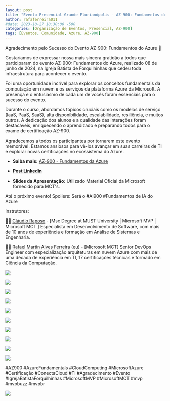 ```yaml
---
layout: post
title: "Evento Presencial Grande Florianópolis - AZ-900: Fundamentos do Azure"
author: rafaferreira011
#date: 2023-10-27 18:30:00 -500
categories: [Organização de Eventos, Presencial, AZ-900]
tags: [Eventos, Comunidade, Azure, AZ-900]
---
```


Agradecimento pelo Sucesso do Evento AZ-900: Fundamentos do Azure 📢

Gostaríamos de expressar nossa mais sincera gratidão a todos que participaram do evento AZ-900: Fundamentos do Azure, realizado 08 de junho de 2024, na Igreja Batista de Forquilhinhas que cedeu toda infraestrutura para acontecer o evento.

Foi uma oportunidade incrível para explorar os conceitos fundamentais da computação em nuvem e os serviços da plataforma Azure da Microsoft. A presença e o entusiasmo de cada um de vocês foram essenciais para o sucesso do evento.

Durante o curso, abordamos tópicos cruciais como os modelos de serviço (IaaS, PaaS, SaaS), alta disponibilidade, escalabilidade, resiliência, e muitos outros. A dedicação dos alunos e a qualidade das interações foram destacáveis, enriquecendo o aprendizado e preparando todos para o exame de certificação AZ-900.

Agradecemos a todos os participantes por tornarem este evento memorável. Estamos ansiosos para vê-los avançar em suas carreiras de TI e explorar novas certificações no ecossistema do Azure.

- <i class="fa-solid fa-link"></i> **Saiba mais:** [AZ-900 - Fundamentos da Azure](https://www.eventbrite.com.br/e/az-900-tickets-885187528727)

- <i class="fa-brands fa-linkedin"></i> [**Post Linkedin**](https://www.linkedin.com/posts/rafaelmaferreira_ai900-fundamentos-az900-activity-7205901535577300992-nB1S?utm_source=share&utm_medium=member_desktop)

- <i class="fa-regular fa-folder-open"></i> **Slides da Apresentação:** Utilizado Material Oficial da Microsoft fornecido para MCT's.

Até o próximo evento!
Spoilers: Será o #AI900 #Fundamentos de IA do Azure

Instrutores:

👨‍🏫 [Cláudio Raposo](https://www.linkedin.com/in/cfraposo/) - [Msc Degree at MUST University | Microsoft MVP | Microsoft MCT ]
Especialista em Desenvolvimento de Software, com mais de 10 anos de experiência e formação em Análise de Sistemas e Engenharia.

👨‍🏫 [Rafael Martin Alves Ferreira](https://www.linkedin.com/in/rafaelmaferreira/) (eu) - [Microsoft MCT]
Senior DevOps Engineer com especialização arquiteturas em nuvem Azure com mais de uma década de experiência em TI, 17 certificações técnicas e formado em Ciência da Computação.

![](https://stoblobcertificados011.blob.core.windows.net/imagens-blog/posts/az-900/0.jpeg)

![](https://stoblobcertificados011.blob.core.windows.net/imagens-blog/posts/az-900/1.jpg)

![](https://stoblobcertificados011.blob.core.windows.net/imagens-blog/posts/az-900/2.jpg)

![](https://stoblobcertificados011.blob.core.windows.net/imagens-blog/posts/az-900/3.jpg)

![](https://stoblobcertificados011.blob.core.windows.net/imagens-blog/posts/az-900/4.jpg)

![](https://stoblobcertificados011.blob.core.windows.net/imagens-blog/posts/az-900/5.jpg)

![](https://stoblobcertificados011.blob.core.windows.net/imagens-blog/posts/az-900/6.jpg)

![](https://stoblobcertificados011.blob.core.windows.net/imagens-blog/posts/az-900/7.jpg)

![](https://stoblobcertificados011.blob.core.windows.net/imagens-blog/posts/az-900/8.jpg)

![](https://stoblobcertificados011.blob.core.windows.net/imagens-blog/posts/az-900/9.jpg)

#AZ900 #AzureFundamentals #CloudComputing #MicrosoftAzure #Certificação #ConectaCloud #TI #Agradecimento #Evento #IgrejaBatistaForquilhinhas #MicrosoftMVP #MicrosoftMCT #mvp #mvpbuzz #mvpbr

![](https://stoblobcertificados011.blob.core.windows.net/imagens-blog/posts/Logo2.png)